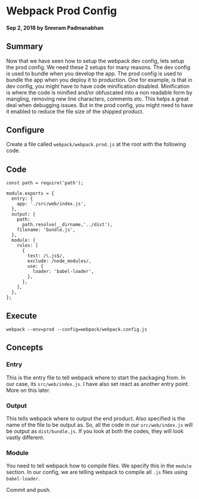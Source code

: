 # Webpack Prod Config

#### Sep 2, 2018 by Sreeram Padmanabhan

## Summary

Now that we have seen how to setup the webpack dev config, lets setup the prod config. We need these 2 setups for many reasons. The dev config is used to bundle when you develop the app. The prod config is used to bundle the app when you deploy it to production. One for example, is that in dev config, you might have to have code minification disabled. Minification is where the code is minified and/or obfuscated into a non readable form by mangling, removing new line characters, comments etc. This helps a great deal when debugging issues. But in the prod config, you might need to have it enabled to reduce the file size of the shipped product.

## Configure

Create a file called `webpack/webpack.prod.js` at the root with the following code.

## Code

    const path = require('path');

    module.exports = {
      entry: {
        app: './src/web/index.js',
      },
      output: {
        path: 
          path.resolve(__dirname,'../dist'),
        filename: 'bundle.js',
      },
      module: {
        rules: [
          {
            test: /\.js$/,
            exclude: /node_modules/,
            use: {
              loader: 'babel-loader',
            },
          },
        ],
      },
    };

## Execute
`webpack --env=prod --config=webpack/webpack.config.js`

## Concepts

### Entry

This is the entry file to tell webpack where to start the packaging from. In our case, its `src/web/index.js`. I have also set react as another entry point. More on this later.

### Output

This tells webpack where to output the end product. Also specified is the name of the file to be output as. So, all the code in our `src/web/index.js` will be output as `dist/bundle.js`. If you look at both the codes, they will look vastly different.

### Module

You need to tell webpack how to compile files. We specify this in the `module` section. In our config, we are telling webpack to compile all `.js` files using `babel-loader`.

Commit and push.
